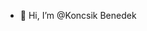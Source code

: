- 👋 Hi, I’m @Koncsik Benedek

<!---
Koncsik-cyber/Koncsik-cyber is a ✨ special ✨ repository because its `README.md` (this file) appears on your GitHub profile.
You can click the Preview link to take a look at your changes.
--->
